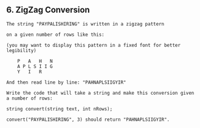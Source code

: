 ## 6\. ZigZag Conversion

    The string "PAYPALISHIRING" is written in a zigzag pattern 
    
    on a given number of rows like this: 
    
    (you may want to display this pattern in a fixed font for better legibility)
    
        P   A   H   N
        A P L S I I G
        Y   I   R
        
    And then read line by line: "PAHNAPLSIIGYIR"
    
    Write the code that will take a string and make this conversion given a number of rows:
    
    string convert(string text, int nRows);
    
    convert("PAYPALISHIRING", 3) should return "PAHNAPLSIIGYIR".


